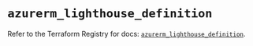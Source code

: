# `azurerm_lighthouse_definition`

Refer to the Terraform Registry for docs: [`azurerm_lighthouse_definition`](https://registry.terraform.io/providers/hashicorp/azurerm/4.25.0/docs/resources/lighthouse_definition).
